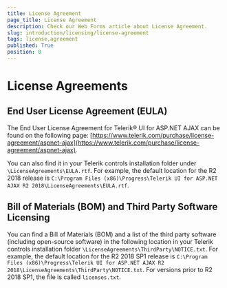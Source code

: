 ```yaml
---
title: License Agreement
page_title: License Agreement
description: Check our Web Forms article about License Agreement.
slug: introduction/licensing/license-agreement
tags: license,agreement
published: True
position: 0
---
```


# License Agreements

## End User License Agreement (EULA)

The End User License Agreement for Telerik® UI for ASP.NET AJAX can be found on the following page: [https://www.telerik.com/purchase/license-agreement/aspnet-ajax](https://www.telerik.com/purchase/license-agreement/aspnet-ajax).

You can also find it in your Telerik controls installation folder under `\LicenseAgreements\EULA.rtf`.
For example, the default location for the R2 2018 release is `C:\Program Files (x86)\Progress\Telerik UI for ASP.NET AJAX R2 2018\LicenseAgreements\EULA.rtf`.


## Bill of Materials (BOM) and Third Party Software Licensing

You can find a Bill of Materials (BOM) and a list of the third party software (including open-source software) in the following location in your Telerik controls installation folder `\LicenseAgreements\ThirdParty\NOTICE.txt`.
For example, the default location for the R2 2018 SP1 release is `C:\Program Files (x86)\Progress\Telerik UI for ASP.NET AJAX R2 2018\LicenseAgreements\ThirdParty\NOTICE.txt`.
For versions prior to R2 2018 SP1, the file is called `licenses.txt`.


